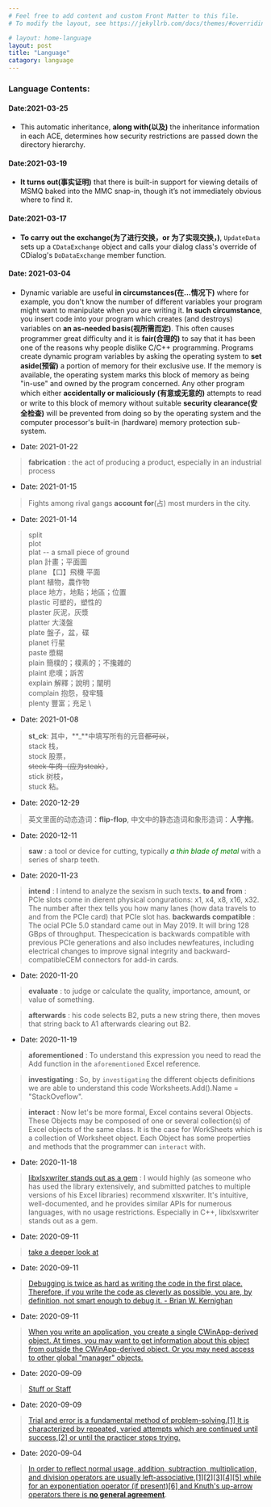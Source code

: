 ```yaml
---
# Feel free to add content and custom Front Matter to this file.
# To modify the layout, see https://jekyllrb.com/docs/themes/#overriding-theme-defaults

# layout: home-language
layout: post
title: "Language"
catagory: language
---
```


### Language Contents:

#### Date:2021-03-25

* This automatic inheritance, **along with(以及)** the inheritance information in each ACE, determines how security restrictions are passed down the directory hierarchy.

#### Date:2021-03-19

* **It turns out(事实证明)** that there is built-in support for viewing details of MSMQ baked into the MMC snap-in, though it’s not immediately obvious where to find it.

#### Date:2021-03-17

* **To carry out the exchange(为了进行交换，or 为了实现交换，)**, `UpdateData` sets up a `CDataExchange` object and calls your dialog class's override of CDialog's `DoDataExchange` member function. 


#### Date: 2021-03-04

* Dynamic variable are useful **in circumstances(在...情况下)** where for example, you don't know the number of different variables your program might want to manipulate when you are writing it.  **In such circumstance**, you insert code into your program which creates (and destroys) variables on **an as-needed basis(视所需而定)**.  This often causes programmer great difficulty and it is **fair(合理的)** to say that it has been one of the reasons why people dislike C/C++ programming.  Programs create dynamic program variables by asking the operating system to **set aside(预留)** a portion of memory for their exclusive use. If the memory is available, the operating system marks this block of memory as being "in-use" and owned by the program concerned. Any other program which either **accidentally or maliciously (有意或无意的)** attempts to read or write to this block of memory without suitable **security clearance(安全检查)** will be prevented from doing so by the operating system and the computer processor's built-in (hardware) memory protection sub-system. 

* Date: 2021-01-22

> **fabrication** : the act of producing a product, especially in an industrial process

* Date: 2021-01-15

> Fights among rival gangs **account for**(占) most murders in the city.

* Date: 2021-01-14
> split \
> plot  \
> plat -- a small piece of ground \
> plan      計畫；平面圖 \
> plane  【口】飛機   平面 \
> plant     植物，農作物 \
> place     地方，地點；地區；位置 \
> plastic   可塑的，塑性的 \
> plaster   灰泥，灰漿 \
> platter    大淺盤 \
> plate       盤子，盆，碟 \
> planet    行星 \
> paste      漿糊 \
> plain      簡樸的；樸素的；不攙雜的 \
> plaint     悲嘆；訴苦 \
> explain  解釋；說明；闡明 \
> complain  抱怨，發牢騷 \
> plenty    豐富；充足 \

* Date: 2021-01-08

> **st_ck**: 其中，**_**中填写所有的元音~~都可以~~，\
> stack 栈，\
> stock 股票，\
>  ~~steck 牛肉（应为steak）~~， \
> stick 树枝，\
> stuck 粘。

* Date: 2020-12-29

> 英文里面的动态造词：**flip-flop**, 中文中的静态造词和象形造词：**人字拖**。

* Date: 2020-12-11

> **saw** : a tool or device for cutting, typically <span style="color:green">*a thin blade of metal*</span> with a series of sharp teeth.

* Date: 2020-11-23

> **intend** : I intend to analyze the sexism in such texts.
> **to and from** : PCIe slots come in dierent physical congurations: x1, x4, x8, x16, x32. The number after thex tells you how many lanes (how data travels to and from the PCIe card) that PCIe slot has.
> **backwards compatible** : The ocial PCIe 5.0 standard came out in May 2019. It will bring 128 GBps of throughput. Thespecication is backwards compatible with previous PCIe generations and also includes newfeatures, including electrical changes to improve signal integrity and backward-compatibleCEM connectors for add-in cards. 

* Date: 2020-11-20

> **evaluate** : to judge or calculate the quality, importance, amount, or value of something.

> **afterwards** : his code selects B2, puts a new string there, then moves that string back to A1 afterwards clearing out B2.

* Date: 2020-11-19

> **aforementioned** : To understand this expression you need to read the Add function in the `aforementioned` Excel reference. 

> **investigating** : So, by `investigating` the different objects definitions we are able to understand this code Worksheets.Add().Name = "StackOveflow".

> **interact** : Now let's be more formal, Excel contains several Objects. These Objects may be composed of one or several collection(s) of Excel objects of the same class. It is the case for WorkSheets which is a collection of Worksheet object. Each Object has some properties and methods that the programmer can `interact` with.


* Date: 2020-11-18

> [libxlsxwriter stands out as a gem](https://stackoverflow.com/questions/44980928/how-to-interface-c-and-excel-output-from-c-program-to-an-excel-spreadsheet) : I would highly (as someone who has used the library extensively, and submitted patches to multiple versions of his Excel libraries) recommend xlsxwriter. It's intuitive, well-documented, and he provides similar APIs for numerous languages, with no usage restrictions. Especially in C++, libxlsxwriter stands out as a gem.

* Date: 2020-09-11

> [take a deeper look at](https://eow.alc.co.jp/search?q=take+a+deeper+look+at)

* Date: 2020-09-11

> [Debugging is twice as hard as writing the code in the first place.
Therefore, if you write the code as cleverly as possible, you are, by
definition, not smart enough to debug it. - Brian W. Kernighan](https://forums.codeguru.com/showthread.php?460708-RESOLVED-PCONTEXT-undefined)

* Date: 2020-09-11
  
> [When you write an application, you create a single CWinApp-derived object. At times, you may want to get information about this object from outside the CWinApp-derived object. Or you may need access to other global "manager" objects.](https://docs.microsoft.com/en-us/cpp/mfc/reference/application-information-and-management?view=vs-2019)

* Date: 2020-09-09

> [Stuff or Staff](https://wikidiff.com/stuff/staff)

* Date: 2020-09-09

> [Trial and error is a fundamental method of problem-solving.[1] It is characterized by repeated, varied attempts which are continued until success,[2] or until the practicer stops trying.](https://en.wikipedia.org/wiki/Trial_and_error)

* Date: 2020-09-04
  
> [In order to reflect normal usage, addition, subtraction, multiplication, and division operators are usually left-associative,[1][2][3][4][5] while for an exponentiation operator (if present)[6] and Knuth's up-arrow operators there is **no general agreement**](https://en.wikipedia.org/wiki/Operator_associativity).
